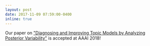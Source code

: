 ```yaml
---
layout: post
date: 2017-11-09 07:59:00-0400
inline: true
---
```


Our paper on ["Diagnosing and Improving Topic Models by Analyzing Posterior Variability"](https://www.aaai.org/ocs/index.php/AAAI/AAAI18/paper/viewFile/16213/16168) is accepted at AAAI 2018!

